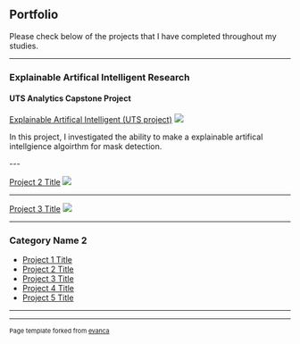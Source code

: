 ## Portfolio
Please check below of the projects that I have completed throughout my studies. 

---

### Explainable Artifical Intelligent Research
#### UTS Analytics Capstone Project 

[Explainable Artifical Intelligent (UTS project)](/sample_page)
<img src="images/dummy_thumbnail.jpg?raw=true"/>

<p> In this project, I investigated the ability to make a explainable artifical intellgience algoirthm for mask detection. </P>
---

[Project 2 Title](/pdf/sample_presentation.pdf)
<img src="images/dummy_thumbnail.jpg?raw=true"/>

---
[Project 3 Title](http://example.com/)
<img src="images/dummy_thumbnail.jpg?raw=true"/>

---

### Category Name 2

- [Project 1 Title](http://example.com/)
- [Project 2 Title](http://example.com/)
- [Project 3 Title](http://example.com/)
- [Project 4 Title](http://example.com/)
- [Project 5 Title](http://example.com/)

---




---
<p style="font-size:11px">Page template forked from <a href="https://github.com/evanca/quick-portfolio">evanca</a></p>
<!-- Remove above link if you don't want to attibute -->
